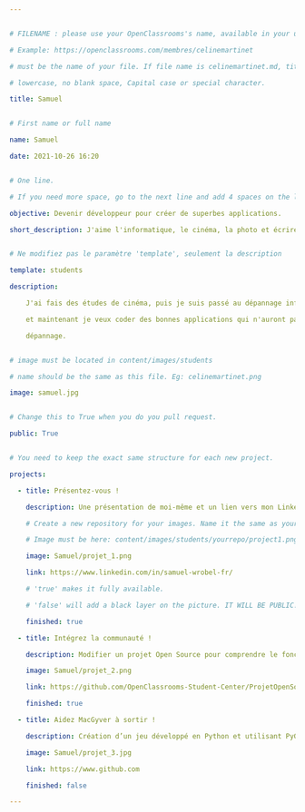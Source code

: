 ```yaml
---


# FILENAME : please use your OpenClassrooms's name, available in your url.

# Example: https://openclassrooms.com/membres/celinemartinet

# must be the name of your file. If file name is celinemartinet.md, title is celinemartinet.

# lowercase, no blank space, Capital case or special character.

title: Samuel


# First name or full name

name: Samuel

date: 2021-10-26 16:20


# One line.

# If you need more space, go to the next line and add 4 spaces on the left, as in 'description'.

objective: Devenir développeur pour créer de superbes applications.

short_description: J'aime l'informatique, le cinéma, la photo et écrire.


# Ne modifiez pas le paramètre 'template', seulement la description

template: students

description:

    J'ai fais des études de cinéma, puis je suis passé au dépannage informatique

    et maintenant je veux coder des bonnes applications qui n'auront pas besoin de

    dépannage.


# image must be located in content/images/students

# name should be the same as this file. Eg: celinemartinet.png

image: samuel.jpg


# Change this to True when you do you pull request.

public: True


# You need to keep the exact same structure for each new project.

projects:

  - title: Présentez-vous !

    description: Une présentation de moi-même et un lien vers mon LinkedIn.

    # Create a new repository for your images. Name it the same as your nickname and profile picture.

    # Image must be here: content/images/students/yourrepo/project1.png

    image: Samuel/projet_1.png

    link: https://www.linkedin.com/in/samuel-wrobel-fr/

    # 'true' makes it fully available.

    # 'false' will add a black layer on the picture. IT WILL BE PUBLIC!

    finished: true

  - title: Intégrez la communauté !

    description: Modifier un projet Open Source pour comprendre le fonctionnement de Git, de Github et des pull requests. 

    image: Samuel/projet_2.png

    link: https://github.com/OpenClassrooms-Student-Center/ProjetOpenSource

    finished: true

  - title: Aidez MacGyver à sortir !

    description: Création d’un jeu développé en Python et utilisant PyGame.

    image: Samuel/projet_3.jpg

    link: https://www.github.com

    finished: false

---
```

